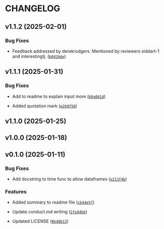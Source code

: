 # CHANGELOG


## v1.1.2 (2025-02-01)

### Bug Fixes

- Feedback addressed by derekrodgers. Mentioned by reviewers siddart-1 and interestingtj.
  ([`b0426de`](https://github.com/UBC-MDS/DSCI524_Group28_date_extractor_mds/commit/b0426de463ef4fc2cfc9bbd5827e7e8dc43e2edf))


## v1.1.1 (2025-01-31)

### Bug Fixes

- Add to readme to explain input more
  ([`60a061d`](https://github.com/UBC-MDS/DSCI524_Group28_date_extractor_mds/commit/60a061d5af7496bfe58d03c9629ea0cd7536548c))

- Added quotation mark
  ([`e269f56`](https://github.com/UBC-MDS/DSCI524_Group28_date_extractor_mds/commit/e269f56396506517a62ff71219ea69d9020d8ef2))


## v1.1.0 (2025-01-25)


## v1.0.0 (2025-01-18)


## v0.1.0 (2025-01-11)

### Bug Fixes

- Add docstring to time func to allow dataframes
  ([`e213f4b`](https://github.com/UBC-MDS/DSCI524_Group28_date_extractor_mds/commit/e213f4b6a3ea5f6409edff79d6c9c20c285f2de7))

### Features

- Added summary to readme file
  ([`cb44e5f`](https://github.com/UBC-MDS/DSCI524_Group28_date_extractor_mds/commit/cb44e5fafdd6d663844c5b849f22ea919fc429d9))

- Update conduct.md writing
  ([`2fa94bb`](https://github.com/UBC-MDS/DSCI524_Group28_date_extractor_mds/commit/2fa94bb622093cd4fff5800be1a4d95463f9fd1d))

- Updated LICENSE
  ([`0b48b13`](https://github.com/UBC-MDS/DSCI524_Group28_date_extractor_mds/commit/0b48b13de460dfc4ed3477b1461e65b54150de3f))
